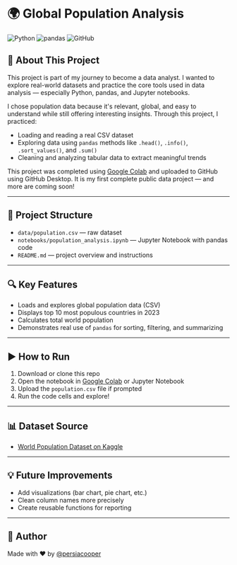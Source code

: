 # 🌍 Global Population Analysis

![Python](https://img.shields.io/badge/Python-3.10-blue?logo=python)
![pandas](https://img.shields.io/badge/pandas-used-brightgreen?logo=pandas)
![GitHub](https://img.shields.io/badge/GitHub-public-black?logo=github)

## 🧠 About This Project

This project is part of my journey to become a data analyst. I wanted to explore real-world datasets and practice the core tools used in data analysis — especially Python, pandas, and Jupyter notebooks.

I chose population data because it's relevant, global, and easy to understand while still offering interesting insights. Through this project, I practiced:

- Loading and reading a real CSV dataset
- Exploring data using `pandas` methods like `.head()`, `.info()`, `.sort_values()`, and `.sum()`
- Cleaning and analyzing tabular data to extract meaningful trends

This project was completed using [Google Colab](https://colab.research.google.com) and uploaded to GitHub using GitHub Desktop. It is my first complete public data project — and more are coming soon!

---

## 📂 Project Structure

- `data/population.csv` — raw dataset  
- `notebooks/population_analysis.ipynb` — Jupyter Notebook with pandas code  
- `README.md` — project overview and instructions

---

## 🔍 Key Features

- Loads and explores global population data (CSV)
- Displays top 10 most populous countries in 2023
- Calculates total world population
- Demonstrates real use of `pandas` for sorting, filtering, and summarizing

---

## ▶️ How to Run

1. Download or clone this repo  
2. Open the notebook in [Google Colab](https://colab.research.google.com) or Jupyter Notebook  
3. Upload the `population.csv` file if prompted  
4. Run the code cells and explore!

---

## 📊 Dataset Source

- [World Population Dataset on Kaggle](https://www.kaggle.com/datasets/iamsouravbanerjee/world-population-dataset)

---

## 💡 Future Improvements

- Add visualizations (bar chart, pie chart, etc.)
- Clean column names more precisely
- Create reusable functions for reporting

---

## 🔗 Author

Made with ❤️ by [@persiacooper](https://github.com/persiacooper)
